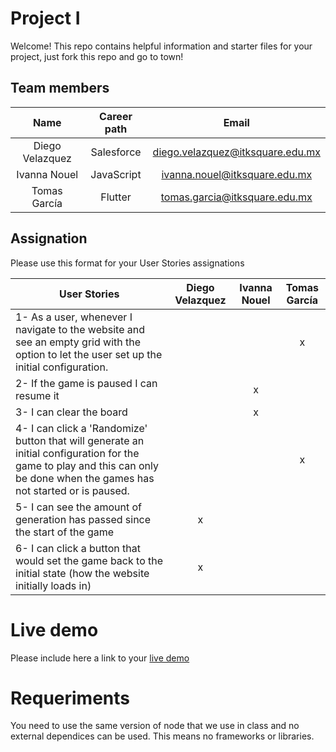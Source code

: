 # Project I

Welcome! This repo contains helpful information and starter files for your project, just fork this repo and go to town!

## Team members

| Name | Career path | Email |
| :---:         |     :---:      |          :---: |
| Diego Velazquez| Salesforce | diego.velazquez@itksquare.edu.mx |
| Ivanna Nouel | JavaScript | ivanna.nouel@itksquare.edu.mx |
| Tomas García | Flutter | tomas.garcia@itksquare.edu.mx |

## Assignation 

Please use this format for your User Stories assignations

| User Stories     | Diego Velazquez | Ivanna Nouel | Tomas García |
| ---------------- | :--: | :--: | :--: |
|1- As a user, whenever I navigate to the website and see an empty grid with the option to let the user set up the initial configuration. |      |      |   x   |
|2- If the game is paused I can resume it |      |   x   |      |
|3- I can clear the board |      |   x   |      |
|4- I can click a 'Randomize' button that will generate an initial configuration for the game to play and this can only be done when the games has not started or is paused.|      |      |   x   |
|5- I can see the amount of generation has passed since the start of the game |   x   |      |      |
|6- I can click a button that would set the game back to the initial state (how the website initially loads in) |   x   |      |      |

# Live demo

Please include here a link to your [live demo](url_here_please)

# Requeriments
You need to use the same version of node that we use in class and no external dependices can be used. This means no frameworks or libraries.

